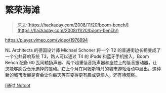 # 繁荣海滩

> 原文:[https://hackaday.com/2008/11/20/boom-bench/](https://hackaday.com/2008/11/20/boom-bench/)

<https://player.vimeo.com/video/1976994>

</div> <p>NL Architects 的德国设计师 Michael Schoner 将一个 T2 的普通街边长椅变成了一个公共音响系统 T3，路人可以通过 T4 的 iPods 和蓝牙手机接入。Boom Bench 配备 60 瓦同轴扬声器、两个超重低音扬声器和座位上的低音振动器，让您能够感受音乐选择的振动。它上个月在阿姆斯特丹的城市游戏活动中展出。这种新的城市发展是否会让你每天等车变得更有趣或更烦人，还有待观察。</p> <p>[通过<a href="http://www.notcot.org/post/16319/" target="_blank"> Notcot </a></p> </body> </html>
